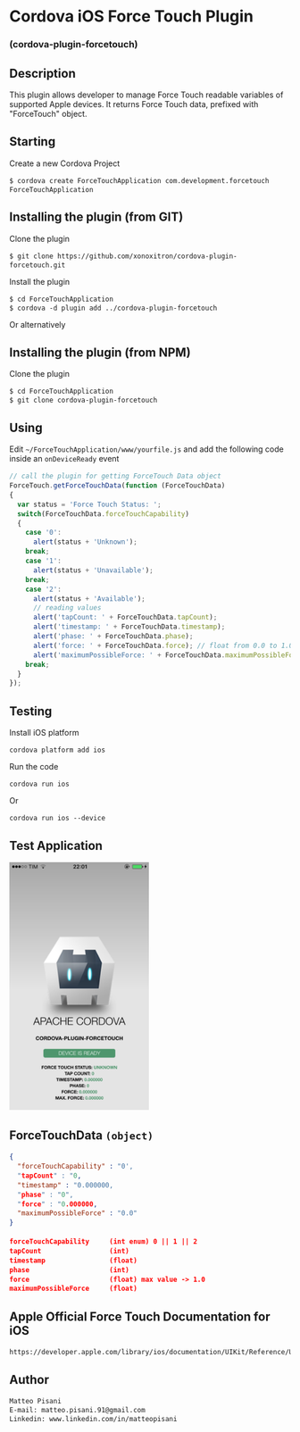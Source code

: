 # Cordova iOS Force Touch Plugin
### (cordova-plugin-forcetouch)

## Description
This plugin allows developer to manage Force Touch readable variables of supported Apple devices.
It returns Force Touch data, prefixed with "ForceTouch" object.

## Starting
Create a new Cordova Project

    $ cordova create ForceTouchApplication com.development.forcetouch ForceTouchApplication

## Installing the plugin (from GIT)
Clone the plugin

    $ git clone https://github.com/xonoxitron/cordova-plugin-forcetouch.git

Install the plugin

    $ cd ForceTouchApplication
    $ cordova -d plugin add ../cordova-plugin-forcetouch

Or alternatively

## Installing the plugin (from NPM)
Clone the plugin

    $ cd ForceTouchApplication
    $ git clone cordova-plugin-forcetouch

## Using

Edit `~/ForceTouchApplication/www/yourfile.js` and add the following code inside an `onDeviceReady` event

```js
// call the plugin for getting ForceTouch Data object
ForceTouch.getForceTouchData(function (ForceTouchData)
{
  var status = 'Force Touch Status: ';
  switch(ForceTouchData.forceTouchCapability)
  {
    case '0':
      alert(status + 'Unknown');
    break;
    case '1':
      alert(status + 'Unavailable');
    break;
    case '2':
      alert(status + 'Available');
      // reading values
      alert('tapCount: ' + ForceTouchData.tapCount);
      alert('timestamp: ' + ForceTouchData.timestamp);
      alert('phase: ' + ForceTouchData.phase);
      alert('force: ' + ForceTouchData.force); // float from 0.0 to 1.0
      alert('maximumPossibleForce: ' + ForceTouchData.maximumPossibleForce); // float
    break;
  }
});
```
## Testing
Install iOS platform

    cordova platform add ios

Run the code

    cordova run ios

Or

    cordova run ios --device

## Test Application
<img src="screens/iPhone5-1.PNG" width="250"/>&nbsp;

## ForceTouchData `(object)`
```json
{
  "forceTouchCapability" : "0',
  "tapCount" : "0,
  "timestamp" : "0.000000,
  "phase" : "0",                  
  "force" : "0.000000,
  "maximumPossibleForce" : "0.0"
}

forceTouchCapability     (int enum) 0 || 1 || 2
tapCount                 (int)
timestamp                (float)
phase                    (int)
force                    (float) max value -> 1.0
maximumPossibleForce     (float)

```

## Apple Official Force Touch Documentation for iOS
```
https://developer.apple.com/library/ios/documentation/UIKit/Reference/UITouch_Class/index.html
```

## Author
```
Matteo Pisani
E-mail: matteo.pisani.91@gmail.com
Linkedin: www.linkedin.com/in/matteopisani
```
